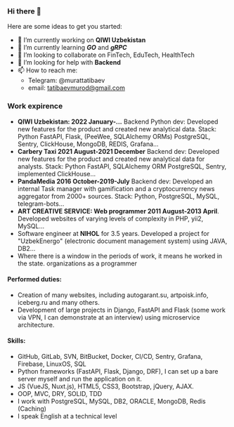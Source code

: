 ### Hi there 👋

Here are some ideas to get you started:

- 🔭 I’m currently working on **QIWI Uzbekistan**
- 🌱 I’m currently learning **_GO_** and **_gRPC_**
- 👯 I’m looking to collaborate on FinTech, EduTech, HealthTech
- 🤔 I’m looking for help with **Backend**
- 📫 How to reach me:
  - Telegram: @murattatibaev
  - email: tatibaevmurod@gmail.com

### Work expirence
- **QIWI Uzbekistan: 2022 January-...** Backend Python dev: Developed new features for the product and created new analytical data. Stack: Python FastAPI, Flask, (PeeWee, SQLAlchemy ORMs) PostgreSQL, Sentry, ClickHouse, MongoDB, REDIS, Grafana…
- **Carbery Taxi 2021 August-2021 December** Backend dev: Developed new features for the product and created new analytical data for analysts. Stack: Python FastAPI, SQLAlchemy ORM PostgreSQL, Sentry, implemented ClickHouse…
- **PandaMedia 2016 October-2019-July** Backend dev: Developed an internal Task manager with gamification and a cryptocurrency news aggregator from 2000+ sources. Stack: Python, PostgreSQL, MySQL, telegram-bots…
- **ART CREATIVE SERVICE: Web programmer 2011 August-2013 April**. Developed websites of varying levels of complexity in PHP, yii2, MySQL...
- Software engineer at **NIHOL** for 3.5 years. Developed a project for "UzbekEnergo" (electronic document management system) using JAVA, DB2…
- Where there is a window in the periods of work, it means he worked in the state. organizations as a programmer

#### Performed duties:
- Creation of many websites, including autogarant.su, artpoisk.info, iceberg.ru and many others.
- Development of large projects in Django, FastAPI and Flask (some work via VPN, I can demonstrate at an interview) using microservice architecture.

#### Skills:
- GitHub, GitLab, SVN, BitBucket, Docker, CI/CD, Sentry, Grafana, Firebase, LinuxOS, SQL
- Python frameworks (FastAPI, Flask, Django, DRF), I can set up a bare server myself and run the application on it.
- JS (VueJS, Nuxt.js), HTML5, CSS3, Bootstrap, jQuery, AJAX.
- OOP, MVC, DRY, SOLID, TDD
- I work with PostgreSQL, MySQL, DB2, ORACLE, MongoDB, Redis (Caching)
- I speak English at a technical level

